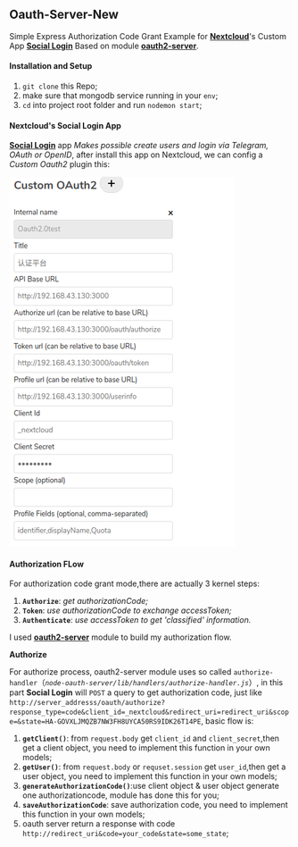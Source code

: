 ## Oauth-Server-New
Simple Express Authorization Code Grant Example for **[Nextcloud](https://nextcloud.com/)**'s Custom App **[Social Login](https://github.com/zorn-v/nextcloud-social-login)** Based on module **[oauth2-server](https://npmjs.org/package/oauth2-server
)**.
#### Installation and Setup
1. `git clone` this Repo;
2. make sure that mongodb service running in your `env`;
3. `cd` into project root folder and run `nodemon start`;

#### Nextcloud's Social Login App
**[Social Login](https://github.com/zorn-v/nextcloud-social-login)** app *Makes possible create users and login via Telegram, OAuth or OpenID*, after install this app on Nextcloud, we can config a *Custom Oauth2* plugin this:

![Image text](https://github.com/chendamon/oauth-server-new/blob/master/md-img/custom_oauth2_plugin.png)

#### Authorization FLow
For authorization code grant mode,there are actually 3 kernel steps:
1. **`Authorize`**: *get authorizationCode;*
2. **`Token`**: *use authorizationCode to exchange accessToken;*
3. **`Authenticate`**: *use accessToken to get 'classified' information.*

I used **[oauth2-server](https://npmjs.org/package/oauth2-server
)** module to build my authorization flow.

**Authorize**

For authorize process, oauth2-server module uses so called `authorize-handler`（*`node-oauth-server/lib/handlers/authorize-handler.js`*）, in this part **Social Login** will `POST` a query to get authorization code, just like `http://server_addresss/oauth/authorize?response_type=code&client_id=_nextcloud&redirect_uri=redirect_uri&scope=&state=HA-GOVXLJMQZB7NW3FH8UYCA50RS9IDK26T14PE`, basic flow is:
1. **`getClient()`**: from `request.body` get `client_id` and `client_secret`,then get a client object, you need to implement this function in your own models;
2. **`getUser()`**: from `request.body` or `requset.session` get `user_id`,then get a user object, you need to implement this function in your own models;
3. **`generateAuthorizationCode()`**:use client object & user object generate one authorizationcode, module has done this for you;
4. **`saveAuthorizationCode`**: save authorization code, you need to implement this function in your own models;
5. oauth server return a response with code `http://redirect_uri&code=your_code&state=some_state`;
